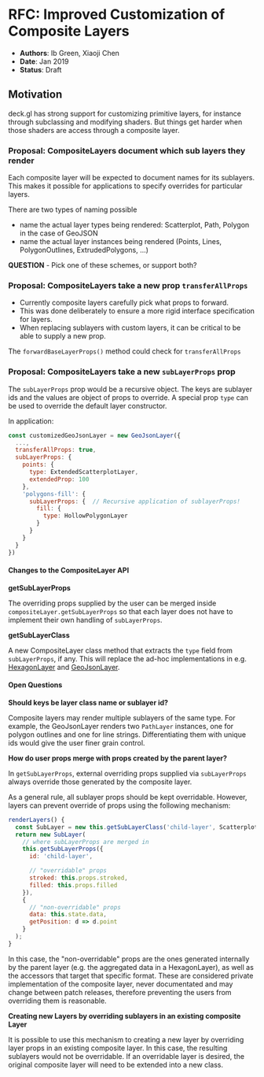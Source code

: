 # RFC: Improved Customization of Composite Layers

* **Authors**: Ib Green, Xiaoji Chen
* **Date**: Jan 2019
* **Status**: Draft

## Motivation

deck.gl has strong support for customizing primitive layers, for instance through subclassing and modifying shaders. But things get harder when those shaders are access through a composite layer.


### Proposal: CompositeLayers document which sub layers they render

Each composite layer will be expected to document names for its sublayers. This makes it possible for applications to specify overrides for particular layers.

There are two types of naming possible
- name the actual layer types being rendered: Scatterplot, Path, Polygon in the case of GeoJSON
- name the actual layer instances being rendered (Points, Lines, PolygonOutlines, ExtrudedPolygons, ...) 

**QUESTION** - Pick one of these schemes, or support both?


### Proposal: CompositeLayers take a new prop `transferAllProps`

* Currently composite layers carefully pick what props to forward.
* This was done deliberately to ensure a more rigid interface specification for layers.
* When replacing sublayers with custom layers, it can be critical to be able to supply a new prop.

The `forwardBaseLayerProps()` method could check for `transferAllProps`


### Proposal: CompositeLayers take a new `subLayerProps` prop

The `subLayerProps` prop would be a recursive object. The keys are sublayer ids and the values are object of props to override. A special prop `type` can be used to override the default layer constructor.


In application:

```js
const customizedGeoJsonLayer = new GeoJsonLayer({
  ...,
  transferAllProps: true,
  subLayerProps: {
    points: {
      type: ExtendedScatterplotLayer,
      extendedProp: 100
    },
    'polygons-fill': {
      subLayerProps: {  // Recursive application of sublayerProps!
        fill: {
          type: HollowPolygonLayer
        }
      }
    }
  }
})
```

#### Changes to the CompositeLayer API

**getSubLayerProps**

The overriding props supplied by the user can be merged inside `compositeLayer.getSubLayerProps` so that each layer does not have to implement their own handling of `subLayerProps`.

**getSubLayerClass**

A new CompositeLayer class method that extracts the `type` field from `subLayerProps`, if any. This will replace the ad-hoc implementations in e.g. [HexagonLayer](https://github.com/uber/deck.gl/blob/6.3-release/modules/layers/src/hexagon-layer/hexagon-layer.js#L396) and [GeoJsonLayer](https://github.com/uber/deck.gl/blob/6.3-release/modules/layers/src/geojson-layer/geojson-layer.js#L71).


#### Open Questions

**Should keys be layer class name or sublayer id?**

Composite layers may render multiple sublayers of the same type. For example, the GeoJsonLayer renders two `PathLayer` instances, one for polygon outlines and one for line strings. Differentiating them with unique ids would give the user finer grain control.

**How do user props merge with props created by the parent layer?**

In `getSubLayerProps`, external overriding props supplied via `subLayerProps` always override those generated by the composite layer.

As a general rule, all sublayer props should be kept overridable.
However, layers can prevent override of props using the following mechanism:

```js
renderLayers() {
  const SubLayer = new this.getSubLayerClass('child-layer', ScatterplotLayer);
  return new SubLayer(
    // where subLayerProps are merged in
    this.getSubLayerProps({
      id: 'child-layer',

      // "overridable" props
      stroked: this.props.stroked,
      filled: this.props.filled
    }),
    {
      // "non-overridable" props
      data: this.state.data,
      getPosition: d => d.point
    }
  );
}
```

In this case, the "non-overridable" props are the ones generated internally by the parent layer (e.g. the aggregated data in a HexagonLayer), as well as the accessors that target that specific format. These are considered private implementation of the composite layer, never documentated and may change between patch releases, therefore preventing the users from overriding them is reasonable.


**Creating new Layers by overriding sublayers in an existing composite Layer**

It is possible to use this mechanism to creating a new layer by overriding layer props in an existing composite layer. In this case, the resulting sublayers would not be overridable. If an overridable layer is desired, the original composite layer will need to be extended into a new class.

